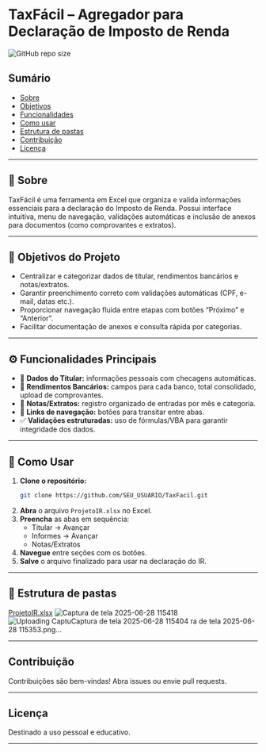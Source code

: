# TaxFácil – Agregador para Declaração de Imposto de Renda

![GitHub repo size](https://img.shields.io/github/repo-size/Higor-hpm/Excel-TaxDIO)

## Sumário

- [Sobre](#sobre)
- [Objetivos](#objetivos)
- [Funcionalidades](#funcionalidades)
- [Como usar](#como-usar)
- [Estrutura de pastas](#estrutura-de-pastas)
- [Contribuição](#contribuição)
- [Licença](#licença)

---

## 🌟 Sobre
TaxFácil é uma ferramenta em Excel que organiza e valida informações essenciais para a declaração do Imposto de Renda. Possui interface intuitiva, menu de navegação, validações automáticas e inclusão de anexos para documentos (como comprovantes e extratos).

---

## 🎯 Objetivos do Projeto
- Centralizar e categorizar dados de titular, rendimentos bancários e notas/extratos.
- Garantir preenchimento correto com validações automáticas (CPF, e-mail, datas etc.).
- Proporcionar navegação fluida entre etapas com botões “Próximo” e “Anterior”.
- Facilitar documentação de anexos e consulta rápida por categorias.
  
---

## ⚙️ Funcionalidades Principais
- 📇 **Dados do Titular:** informações pessoais com checagens automáticas.
- 🏦 **Rendimentos Bancários:** campos para cada banco, total consolidado, upload de comprovantes.
- 🧾 **Notas/Extratos:** registro organizado de entradas por mês e categoria.
- 🔗 **Links de navegação:** botões para transitar entre abas.
- ✅ **Validações estruturadas:** uso de fórmulas/VBA para garantir integridade dos dados.

---

## 🎯 Como Usar
1. **Clone o repositório:**
    ```bash
    git clone https://github.com/SEU_USUARIO/TaxFacil.git
    ```
2. **Abra** o arquivo `ProjetoIR.xlsx` no Excel.
3. **Preencha** as abas em sequência:
    - Titular → Avançar
    - Informes  → Avançar
    - Notas/Extratos
4. **Navegue** entre seções com os botões.
5. **Salve** o arquivo finalizado para usar na declaração do IR.

---

## 📁 Estrutura de pastas
[ProjetoIR.xlsx](https://github.com/user-attachments/files/20961473/ProjetoIR.xlsx)
![Captura de tela 2025-06-28 115418](https://github.com/user-attachments/assets/c1569f33-d63f-40c3-92bb-271ba1f60950)
![Uploading Captu![Captura de tela 2025-06-28 115404](https://github.com/user-attachments/assets/6516e7c5-37a3-4fd4-b58a-81288dca8517)
ra de tela 2025-06-28 115353.png…]()

---

## Contribuição
Contribuições são bem-vindas! Abra issues ou envie pull requests.

---

## Licença
Destinado a uso pessoal e educativo.

---
